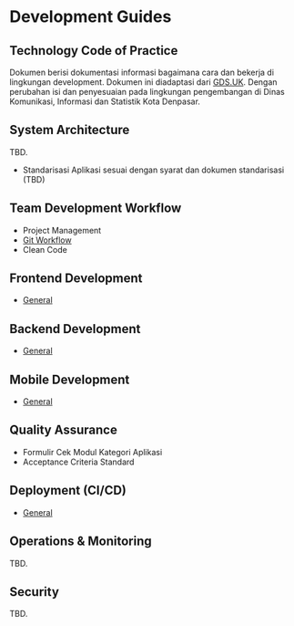 # Development Guides

## Technology Code of Practice
Dokumen berisi dokumentasi informasi bagaimana cara dan bekerja di lingkungan development. 
Dokumen ini diadaptasi dari [GDS.UK](https://www.gov.uk/government/publications/technology-code-of-practice/technology-code-of-practice). 
Dengan perubahan isi dan penyesuaian pada lingkungan pengembangan di Dinas Komunikasi, Informasi dan Statistik Kota Denpasar.

## System Architecture
TBD.
- Standarisasi Aplikasi sesuai dengan syarat dan dokumen standarisasi (TBD)

## Team Development Workflow
- Project Management
- [Git Workflow](./git_workflow.md)
- Clean Code

## Frontend Development
- [General](./frontend.md)

## Backend Development
- [General](./backend.md)

## Mobile Development
- [General](./mobile.md)

## Quality Assurance
- Formulir Cek Modul Kategori Aplikasi
- Acceptance Criteria Standard

## Deployment (CI/CD)
- [General](./deployment.md)

## Operations & Monitoring
TBD.

## Security
TBD.
